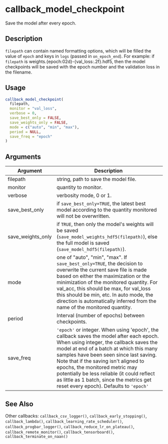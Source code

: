 # callback_model_checkpoint


Save the model after every epoch.




## Description

``filepath`` can contain named formatting options, which will be filled the
value of ``epoch`` and keys in ``logs`` (passed in ``on_epoch_end``). For example:
if ``filepath`` is weights.{epoch:02d}-{val_loss:.2f}.hdf5, then the model
checkpoints will be saved with the epoch number and the validation loss in
the filename.





## Usage
```r
callback_model_checkpoint(
  filepath,
  monitor = "val_loss",
  verbose = 0,
  save_best_only = FALSE,
  save_weights_only = FALSE,
  mode = c("auto", "min", "max"),
  period = NULL,
  save_freq = "epoch"
)
```




## Arguments


Argument      |Description
------------- |----------------
filepath | string, path to save the model file.
monitor | quantity to monitor.
verbose | verbosity mode, 0 or 1.
save_best_only | if ``save_best_only=TRUE``, the latest best model according to the quantity monitored will not be overwritten.
save_weights_only | if ``TRUE``, then only the model's weights will be saved (``save_model_weights_hdf5(filepath)``), else the full model is saved (``save_model_hdf5(filepath)``).
mode | one of "auto", "min", "max". If ``save_best_only=TRUE``, the decision to overwrite the current save file is made based on either the maximization or the minimization of the monitored quantity. For val_acc, this should be max, for val_loss this should be min, etc. In auto mode, the direction is automatically inferred from the name of the monitored quantity.
period | Interval (number of epochs) between checkpoints.
save_freq | ``'epoch'`` or integer. When using 'epoch', the callback saves the model after each epoch. When using integer, the callback saves the model at end of a batch at which this many samples have been seen since last saving. Note that if the saving isn't aligned to epochs, the monitored metric may potentially be less reliable (it could reflect as little as 1 batch, since the metrics get reset every epoch). Defaults to ``'epoch'``







## See Also

Other callbacks: 
`callback_csv_logger()`,
`callback_early_stopping()`,
`callback_lambda()`,
`callback_learning_rate_scheduler()`,
`callback_progbar_logger()`,
`callback_reduce_lr_on_plateau()`,
`callback_remote_monitor()`,
`callback_tensorboard()`,
`callback_terminate_on_naan()`



